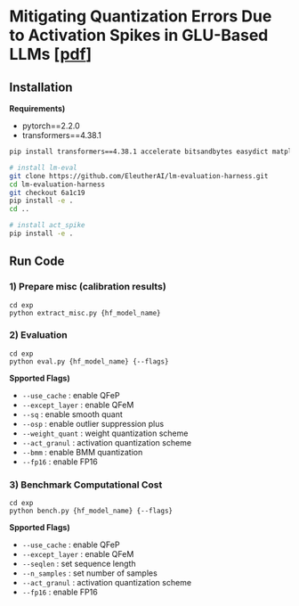 # Mitigating Quantization Errors Due to Activation Spikes in GLU-Based LLMs [[pdf](https://arxiv.org/abs/2405.14428)]

## Installation

**Requirements)**
- pytorch==2.2.0
- transformers==4.38.1

```bash
pip install transformers==4.38.1 accelerate bitsandbytes easydict matplotlib datasets scipy seaborn sentencepiece protobuf

# install lm-eval
git clone https://github.com/EleutherAI/lm-evaluation-harness.git
cd lm-evaluation-harness
git checkout 6a1c19
pip install -e .
cd ..

# install act_spike
pip install -e .
```
## Run Code

### 1) Prepare misc (calibration results)

```
cd exp
python extract_misc.py {hf_model_name}
```

### 2) Evaluation

```
cd exp
python eval.py {hf_model_name} {--flags}
```

**Spported Flags)**
- `--use_cache` : enable QFeP
- `--except_layer` : enable QFeM
- `--sq` : enable smooth quant
- `--osp` : enable outlier suppression plus
- `--weight_quant` : weight quantization scheme
- `--act_granul` : activation quantization scheme
- `--bmm` : enable BMM quantization
- `--fp16` : enable FP16

### 3) Benchmark Computational Cost

```
cd exp
python bench.py {hf_model_name} {--flags}
```

**Spported Flags)**
- `--use_cache` : enable QFeP
- `--except_layer` : enable QFeM
- `--seqlen` : set sequence length
- `--n_samples` : set number of samples
- `--act_granul` : activation quantization scheme
- `--fp16` : enable FP16
